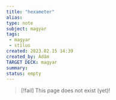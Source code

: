 ```yaml
---
title: "hexameter"
alias: 
type: note
subject: magyar
tags:
 - magyar
 - stílus
created: 2023.02.15 14:39
created_by: Ádám
TARGET DECK: magyar
summary: 
status: empty
---
```

> [!fail] This page does not exist (yet)!